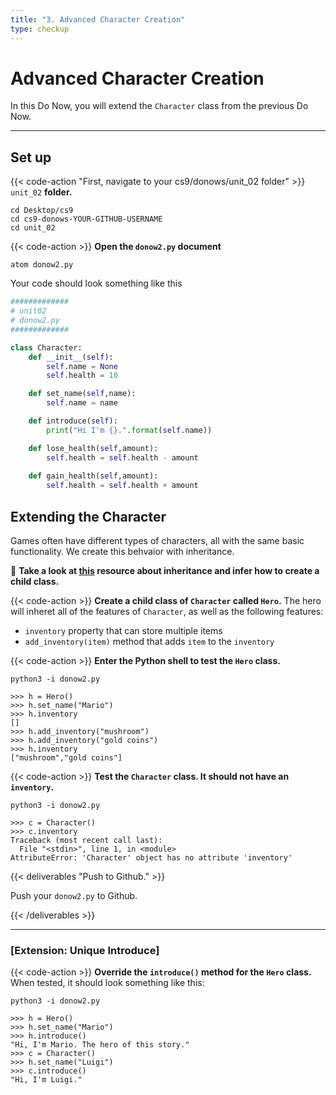 ```yaml
---
title: "3. Advanced Character Creation"
type: checkup
---
```

# Advanced Character Creation

In this Do Now, you will extend the `Character` class from the previous Do Now. 

---

## Set up

{{< code-action "First, navigate to your cs9/donows/unit_02 folder" >}} `unit_02` **folder.**

```shell
cd Desktop/cs9
cd cs9-donows-YOUR-GITHUB-USERNAME
cd unit_02
```

{{< code-action  >}} **Open the `donow2.py` document**
```shell
atom donow2.py
```

Your code should look something like this

```python
#############
# unit02
# donow2.py
#############

class Character: 
    def __init__(self):
        self.name = None
        self.health = 10

    def set_name(self,name):
        self.name = name

    def introduce(self):
        print("Hi I'm {}.".format(self.name))

    def lose_health(self,amount):
        self.health = self.health - amount
    
    def gain_health(self,amount):
        self.health = self.health + amount
```

## Extending the Character

Games often have different types of characters, all with the same basic functionality. We create this behvaior with inheritance.

👀 **Take a look at [this](http://programarcadegames.com/index.php?chapter=introduction_to_classes&lang=en#section_12_6) resource about inheritance and infer how to create a child class.** 

{{< code-action  >}} **Create a child class of `Character` called `Hero`.** The hero will inheret all of the features of `Character`, as well as the following features:
- `inventory` property that can store multiple items 
- `add_inventory(item)` method that adds `item` to the `inventory` 

{{< code-action >}} **Enter the Python shell to test the `Hero` class.** 
```shell
python3 -i donow2.py

>>> h = Hero()
>>> h.set_name("Mario")
>>> h.inventory
[]
>>> h.add_inventory("mushroom")
>>> h.add_inventory("gold coins")
>>> h.inventory
["mushroom","gold coins"]
```

{{< code-action >}} **Test the `Character` class. It should not have an `inventory`.**
```shell
python3 -i donow2.py

>>> c = Character()
>>> c.inventory
Traceback (most recent call last):
  File "<stdin>", line 1, in <module>
AttributeError: 'Character' object has no attribute 'inventory'
```

{{< deliverables "Push to Github." >}}

Push your `donow2.py` to Github.


{{< /deliverables >}}

---

### [Extension: Unique Introduce]

{{< code-action >}} **Override the `introduce()` method for the `Hero` class.** When tested, it should look something like this: 

```shell
python3 -i donow2.py

>>> h = Hero()
>>> h.set_name("Mario")
>>> h.introduce()
"Hi, I'm Mario. The hero of this story."
>>> c = Character()
>>> h.set_name("Luigi")
>>> c.introduce()
"Hi, I'm Luigi."
```


